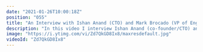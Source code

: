 ```yaml
---
date: "2021-01-26T10:00:18Z"
position: "055"
title: "An Interview with Ishan Anand (CTO) and Mark Brocado (VP of Engineering) from Moovweb"
description: "In this video I interview Ishan Anand (co-founder/CTO) and Mark Brocado (VP of Engineering) from Moovweb. Moovweb is an all-in-one JAMstack platform to develop, deploy, preview, split test and monitor your frontend. The cool thing is that Moovweb is able to combine dynamic routing with static serving on the CDN edge. \n\nI'm intrigued by this concept and I wonder why Netlify and Vercel are not doing similar things. Ishan and Mark go deep and explain everything!\n\nFind Ishan, Mark and Moovweb here:\nhttps://moovweb.com\nhttps://twitter.com/moovweb\n\nFollow me here:\nhttps://timbenniks.dev/\nhttps://twitter.com/timbenniks\nhttps://buymeacoff.ee/timbenniks"
image: "https://i.ytimg.com/vi/Zd7QkGD8Ix8/maxresdefault.jpg"
videoId: "Zd7QkGD8Ix8"
---
```


